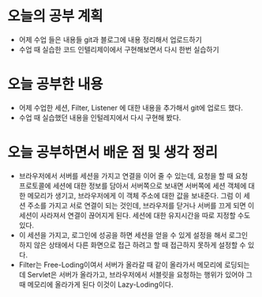 # 오늘의 공부 계획
* 어제 수업 들은 내용들 git과 블로그에 내용 정리해서 업로드하기
* 수업 때 실습한 코드 인텔리제이에서 구현해보면서 다시 한번 실습하기

# 오늘 공부한 내용
* 어제 수업한 세션, Filter, Listener 에 대한 내용을 추가해서 git에 업로드 했다.
* 수업 때 실습했던 내용을 인털레지에서 다시 구현해 봤다.
 
# 오늘 공부하면서 배운 점 및 생각 정리
* 브라우저에서 서버를 세션을 가지고 연결을 이어 줄 수 있는데, 요청을 할 때 요청 프로토콜에 세션에 대한 정보를 담아서
서버쪽으로 보내면 서버쪽에 세션 객체에 대한 메모리가 생기고, 브라우저에게 이 객체 주소에 대한 값을 보내준다.
그럼 이 세션 주소를 가지고 서로 연결이 되는 것인데, 브라우저를 닫거나 서버를 끄게 되면 이 세션이 사라져서 연결이 끊어지게 된다.
세션에 대한 유지시간을 따로 지정할 수도 있다.
* 이 세션을 가지고, 로그인에 성공을 하면 세션을 얻을 수 있게 설정을 해서 로그인 하지 않은 상태에서 다른 화면으로 접근 하려고 할 때
접근하지 못하게 설정할 수 있다. 
* Filter는 Free-Loding이여서 서버가 올라갈 때 같이 올라가서 메모리에 로딩되는데 Servlet은 서버가 올라가고, 브라우저에서
서블릿을 요청하는 행위가 있어야 그때 메모리에 올라가게 된다 이것이 Lazy-Loding이다.
